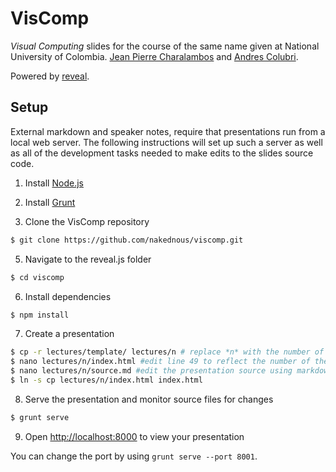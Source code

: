 # VisComp

*Visual Computing* slides for the course of the same name given at National University of Colombia.
[Jean Pierre Charalambos](http://otrolado.info) and [Andres Colubri](http://codeanticode.wordpress.com/).

Powered by [reveal](https://github.com/hakimel/reveal.js).

## Setup

External markdown and speaker notes, require that presentations run from a local web server. The following instructions will set up such a server as well as all of the development tasks needed to make edits to the slides source code.

1. Install [Node.js](http://nodejs.org/)

2. Install [Grunt](http://gruntjs.com/getting-started#installing-the-cli)

4. Clone the VisComp repository
```sh
$ git clone https://github.com/nakednous/viscomp.git
```

5. Navigate to the reveal.js folder
```sh
$ cd viscomp
```

6. Install dependencies
```sh
$ npm install
```

7. Create a presentation
```sh
$ cp -r lectures/template/ lectures/n # replace *n* with the number of the presentation to be created.
$ nano lectures/n/index.html #edit line 49 to reflect the number of the presentation *n*
$ nano lectures/n/source.md #edit the presentation source using markdown
$ ln -s cp lectures/n/index.html index.html
```

8. Serve the presentation and monitor source files for changes
```sh
$ grunt serve
```

9. Open <http://localhost:8000> to view your presentation

You can change the port by using `grunt serve --port 8001`.
